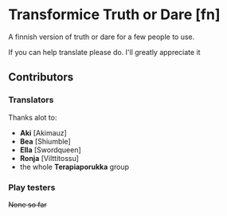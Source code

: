 Transformice Truth or Dare [fn]
===============================

A finnish version of truth or dare for a few people to use.

If you can help translate please do. I'll greatly appreciate it

## Contributors

### Translators
Thanks alot to:

- __Aki__ [Akimauz]
- __Bea__ [Shiumble]
- __Ella__ [Swordqueen]
- __Ronja__ [Vilttitossu]
- the whole __Terapiaporukka__ group

### Play testers
~~None so far~~
